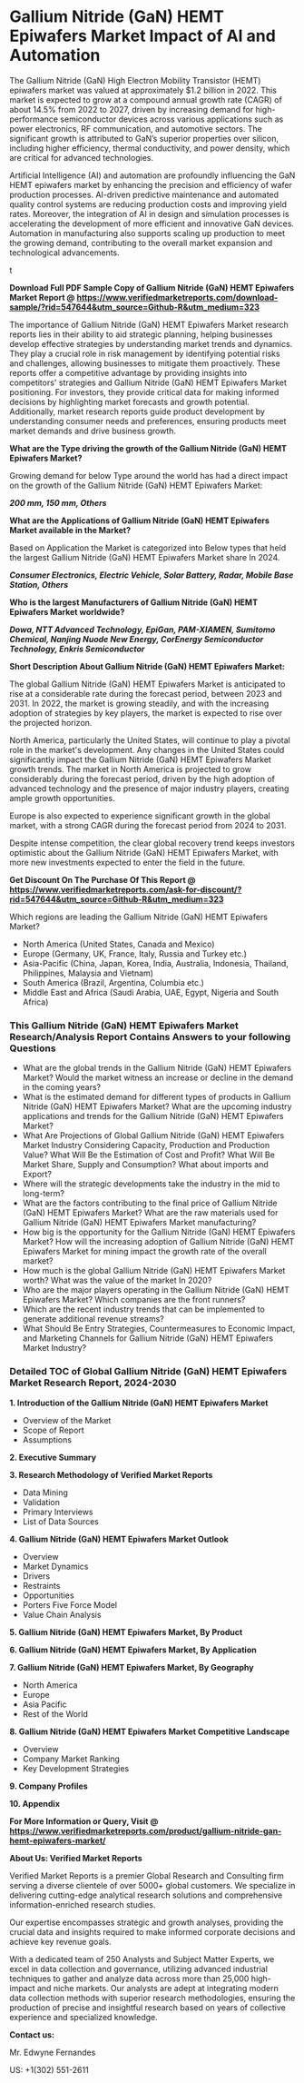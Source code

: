<meta name="title" content="Global Gallium Nitride (GaN) HEMT Epiwafers Market Impact of AI and Automation"><meta name="description" content="The Gallium Nitride (GaN) High Electron Mobility Transistor (HEMT) epiwafers market was valued at approximately $1.2 billion in 2022. This market is expected to grow a"><meta name="title" content="Gallium Nitride (GaN) HEMT Epiwafers Market Size, Share, Scope, Trends, Growth, Opportunities, Analysis, Forecast"><h1>Gallium Nitride (GaN) HEMT Epiwafers Market Impact of AI and Automation</h1><p>The Gallium Nitride (GaN) High Electron Mobility Transistor (HEMT) epiwafers market was valued at approximately $1.2 billion in 2022. This market is expected to grow at a compound annual growth rate (CAGR) of about 14.5% from 2022 to 2027, driven by increasing demand for high-performance semiconductor devices across various applications such as power electronics, RF communication, and automotive sectors. The significant growth is attributed to GaN’s superior properties over silicon, including higher efficiency, thermal conductivity, and power density, which are critical for advanced technologies.</p><p>Artificial Intelligence (AI) and automation are profoundly influencing the GaN HEMT epiwafers market by enhancing the precision and efficiency of wafer production processes. AI-driven predictive maintenance and automated quality control systems are reducing production costs and improving yield rates. Moreover, the integration of AI in design and simulation processes is accelerating the development of more efficient and innovative GaN devices. Automation in manufacturing also supports scaling up production to meet the growing demand, contributing to the overall market expansion and technological advancements.</p>t</p><p id="" class=""><strong>Download Full PDF Sample Copy of Gallium Nitride (GaN) HEMT Epiwafers Market Report @ <a href="https://www.verifiedmarketreports.com/download-sample/?rid=547644&utm_source=Github-R&utm_medium=323" target="_blank">https://www.verifiedmarketreports.com/download-sample/?rid=547644&utm_source=Github-R&utm_medium=323</a></strong></p><p>The importance of&nbsp;Gallium Nitride (GaN) HEMT Epiwafers Market research reports lies in their ability to aid strategic planning, helping businesses develop effective strategies by understanding market trends and dynamics. They play a crucial role in risk management by identifying potential risks and challenges, allowing businesses to mitigate them proactively. These reports offer a competitive advantage by providing insights into competitors' strategies and Gallium Nitride (GaN) HEMT Epiwafers Market positioning. For investors, they provide critical data for making informed decisions by highlighting market forecasts and growth potential. Additionally, market research reports guide product development by understanding consumer needs and preferences, ensuring products meet market demands and drive business growth.</p><p><strong>What are the&nbsp;Type driving the growth of the Gallium Nitride (GaN) HEMT Epiwafers Market?</strong></p><p id="" class="">Growing demand for below Type around the world has had a direct impact on the growth of the Gallium Nitride (GaN) HEMT Epiwafers Market:</p><em><strong>200 mm, 150 mm, Others</strong></em></p><strong>What are the&nbsp;Applications&nbsp;of Gallium Nitride (GaN) HEMT Epiwafers Market available in the Market?</strong></p><p id="" class="">Based on Application the Market is categorized into Below types that held the largest Gallium Nitride (GaN) HEMT Epiwafers Market share In 2024.</p><em><strong>Consumer Electronics, Electric Vehicle, Solar Battery, Radar, Mobile Base Station, Others</strong></em></p><strong>Who is the largest Manufacturers of Gallium Nitride (GaN) HEMT Epiwafers Market worldwide?</strong></p><p><em><strong>Dowa, NTT Advanced Technology, EpiGan, PAM-XIAMEN, Sumitomo Chemical, Nanjing Nuode New Energy, CorEnergy Semiconductor Technology, Enkris Semiconductor</strong></em></p><p id="" class=""><strong>Short Description About Gallium Nitride (GaN) HEMT Epiwafers Market:</strong></p><p>The global Gallium Nitride (GaN) HEMT Epiwafers Market is anticipated to rise at a considerable rate during the forecast period, between 2023 and 2031. In 2022, the market is growing steadily, and with the increasing adoption of strategies by key players, the market is expected to rise over the projected horizon.</p><p>North America, particularly the United States, will continue to play a pivotal role in the market's development. Any changes in the United States could significantly impact the Gallium Nitride (GaN) HEMT Epiwafers Market growth trends. The market in North America is projected to grow considerably during the forecast period, driven by the high adoption of advanced technology and the presence of major industry players, creating ample growth opportunities.</p><p>Europe is also expected to experience significant growth in the global market, with a strong CAGR during the forecast period from 2024 to 2031.</p><p>Despite intense competition, the clear global recovery trend keeps investors optimistic about the Gallium Nitride (GaN) HEMT Epiwafers Market, with more new investments expected to enter the field in the future.</p><p id="" class=""><strong>Get Discount On The Purchase Of This Report @ <a href="https://www.verifiedmarketreports.com/ask-for-discount/?rid=547644&utm_source=Github-R&utm_medium=323" target="_blank">https://www.verifiedmarketreports.com/ask-for-discount/?rid=547644&utm_source=Github-R&utm_medium=323</a></strong></p>Which regions are leading the Gallium Nitride (GaN) HEMT Epiwafers Market?</p><ul><li>North America (United States, Canada and Mexico)</li><li>Europe (Germany, UK, France, Italy, Russia and Turkey etc.)</li><li>Asia-Pacific (China, Japan, Korea, India, Australia, Indonesia, Thailand, Philippines, Malaysia and Vietnam)</li><li>South America (Brazil, Argentina, Columbia etc.)</li><li>Middle East and Africa (Saudi Arabia, UAE, Egypt, Nigeria and South Africa)</li></ul><h3 id="" class="">This Gallium Nitride (GaN) HEMT Epiwafers Market Research/Analysis Report Contains Answers to your following Questions</h3><ul><li>What are the global trends in the Gallium Nitride (GaN) HEMT Epiwafers Market? Would the market witness an increase or decline in the demand in the coming years?</li><li>What is the estimated demand for different types of products in Gallium Nitride (GaN) HEMT Epiwafers Market? What are the upcoming industry applications and trends for the Gallium Nitride (GaN) HEMT Epiwafers Market?</li><li>What Are Projections of Global Gallium Nitride (GaN) HEMT Epiwafers Market Industry Considering Capacity, Production and Production Value? What Will Be the Estimation of Cost and Profit? What Will Be Market Share, Supply and Consumption? What about imports and Export?</li><li>Where will the strategic developments take the industry in the mid to long-term?</li><li>What are the factors contributing to the final price of Gallium Nitride (GaN) HEMT Epiwafers Market? What are the raw materials used for Gallium Nitride (GaN) HEMT Epiwafers Market manufacturing?</li><li>How big is the opportunity for the Gallium Nitride (GaN) HEMT Epiwafers Market? How will the increasing adoption of Gallium Nitride (GaN) HEMT Epiwafers Market for mining impact the growth rate of the overall market?</li><li>How much is the global Gallium Nitride (GaN) HEMT Epiwafers Market worth? What was the value of the market In 2020?</li><li>Who are the major players operating in the Gallium Nitride (GaN) HEMT Epiwafers Market? Which companies are the front runners?</li><li>Which are the recent industry trends that can be implemented to generate additional revenue streams?</li><li>What Should Be Entry Strategies, Countermeasures to Economic Impact, and Marketing Channels for Gallium Nitride (GaN) HEMT Epiwafers Market Industry?</li></ul><h3 id="" class="">Detailed TOC of Global Gallium Nitride (GaN) HEMT Epiwafers Market Research Report, 2024-2030</h3><p id="" class=""><strong>1. Introduction of the Gallium Nitride (GaN) HEMT Epiwafers Market</strong></p><ul><li>Overview of the Market</li><li>Scope of Report</li><li>Assumptions</li></ul><p id="" class=""><strong>2. Executive Summary</strong></p><p id="" class=""><strong>3. Research Methodology of Verified Market Reports</strong></p><ul><li>Data Mining</li><li>Validation</li><li>Primary Interviews</li><li>List of Data Sources</li></ul><p id="" class=""><strong>4. Gallium Nitride (GaN) HEMT Epiwafers Market Outlook</strong></p><ul><li>Overview</li><li>Market Dynamics</li><li>Drivers</li><li>Restraints</li><li>Opportunities</li><li>Porters Five Force Model</li><li>Value Chain Analysis</li></ul><p id="" class=""><strong>5. Gallium Nitride (GaN) HEMT Epiwafers Market, By Product</strong></p><p id="" class=""><strong>6. Gallium Nitride (GaN) HEMT Epiwafers Market, By Application</strong></p><p id="" class=""><strong>7. Gallium Nitride (GaN) HEMT Epiwafers Market, By Geography</strong></p><ul><li>North America</li><li>Europe</li><li>Asia Pacific</li><li>Rest of the World</li></ul><p id="" class=""><strong>8. Gallium Nitride (GaN) HEMT Epiwafers Market Competitive Landscape</strong></p><ul><li>Overview</li><li>Company Market Ranking</li><li>Key Development Strategies</li></ul><p id="" class=""><strong>9. Company Profiles</strong></p><p id="" class=""><strong>10. Appendix</strong></p><p id="" class=""><strong>For More Information or Query, Visit @ <a href="https://www.verifiedmarketreports.com/product/gallium-nitride-gan-hemt-epiwafers-market/" target="_blank">https://www.verifiedmarketreports.com/product/gallium-nitride-gan-hemt-epiwafers-market/</a></strong></p><p id="" class=""><strong>About Us: Verified Market Reports</strong></p><p id="" class="">Verified Market Reports is a premier Global Research and Consulting firm serving a diverse clientele of over 5000+ global customers. We specialize in delivering cutting-edge analytical research solutions and comprehensive information-enriched research studies.</p><p id="" class="">Our expertise encompasses strategic and growth analyses, providing the crucial data and insights required to make informed corporate decisions and achieve key revenue goals.</p><p id="" class="">With a dedicated team of 250 Analysts and Subject Matter Experts, we excel in data collection and governance, utilizing advanced industrial techniques to gather and analyze data across more than 25,000 high-impact and niche markets. Our analysts are adept at integrating modern data collection methods with superior research methodologies, ensuring the production of precise and insightful research based on years of collective experience and specialized knowledge.</p><p id="" class=""><strong>Contact us:</strong></p><p id="" class="">Mr. Edwyne Fernandes</p><p id="" class="">US: +1(302) 551-2611</p>